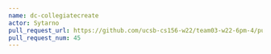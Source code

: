 ```yaml
---
name: dc-collegiatecreate
actor: Sytarno
pull_request_url: https://github.com/ucsb-cs156-w22/team03-w22-6pm-4/pull/45
pull_request_num: 45
---
```


